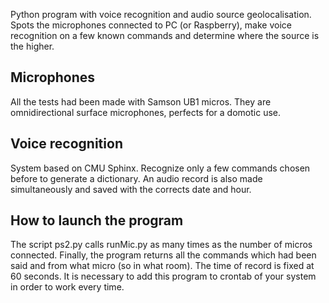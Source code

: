 Python program with voice recognition and audio source geolocalisation.
Spots the microphones connected to PC (or Raspberry), make voice recognition on a few known commands and determine where the source is the higher.

Microphones
-
All the tests had been made with Samson UB1 micros. They are omnidirectional surface microphones, perfects for a domotic use.

Voice recognition
-
System based on CMU Sphinx. Recognize only a few commands chosen before to generate a dictionary. An audio record is also made simultaneously and saved with the corrects date and hour.


How to launch the program
-
The script ps2.py calls runMic.py as many times as the number of micros connected. Finally, the program returns all the commands which had been said and from what micro (so in what room).
The time of record is fixed at 60 seconds. It is necessary to add this program to crontab of your system in order to work every time.
